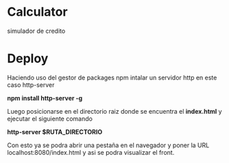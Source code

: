 # Calculator
simulador de credito

# Deploy
Haciendo uso del gestor de packages npm intalar un servidor http en este caso http-server

<b>npm install http-server -g</b>

Luego posicionarse en el directorio raiz donde se encuentra el <b>index.html</b> y ejecutar el siguiente comando

<b>http-server  $RUTA_DIRECTORIO</b>

Con esto ya se podra abrir una pestaña en el navegador y poner la URL localhost:8080/index.html y asi se podra visualizar el front.
